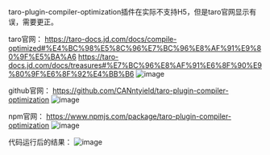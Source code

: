 taro-plugin-compiler-optimization插件在实际不支持H5，但是taro官网显示有误，需要更正。

taro官网：
https://taro-docs.jd.com/docs/compile-optimized#%E4%BC%98%E5%8C%96%E7%BC%96%E8%AF%91%E9%80%9F%E5%BA%A6
https://taro-docs.jd.com/docs/treasures#%E7%BC%96%E8%AF%91%E6%8F%90%E9%80%9F%E6%8F%92%E4%BB%B6
![image](https://github.com/Jun-K-code/Taro-Document-Issues/assets/55284465/77d0d764-84d2-4e54-8683-3b37a7b98455)

github官网：
https://github.com/CANntyield/taro-plugin-compiler-optimization
![image](https://github.com/Jun-K-code/Taro-Document-Issues/assets/55284465/19067d88-fae0-4ace-9467-6b7929d66c3a)

npm官网：
https://www.npmjs.com/package/taro-plugin-compiler-optimization
![image](https://github.com/Jun-K-code/Taro-Document-Issues/assets/55284465/3310191a-40c9-4f20-8800-def4d79dfcb3)

代码运行后的结果：
![image](https://github.com/Jun-K-code/Taro-Document-Issues/assets/55284465/9ce2cb12-aaef-479d-b6cf-d64a6ec81d6f)
